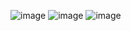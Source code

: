![image](https://github.com/wfgen/Lab5zd/assets/108794719/0f245555-69b1-4d5d-8a5f-0c1ee9943e73)
![image](https://github.com/wfgen/Lab5zd/assets/108794719/1d23958d-5780-4609-92f7-044fc882c170)
![image](https://github.com/wfgen/Lab5zd/assets/108794719/472c3bb8-44d3-4c62-85a6-209578003a59)

